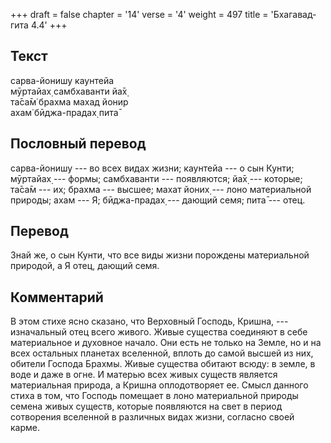 +++
draft = false
chapter = '14'
verse = '4'
weight = 497
title = 'Бхагавад-гита 4.4'
+++
## Текст

сарва-йонишу каунтейа  
мӯртайах̣ самбхаванти йа̄х̣  
та̄са̄м̇ брахма махад йонир  
ахам̇ бӣджа-прадах̣ пита̄

## Пословный перевод

сарва-йонишу --- во всех видах жизни; каунтейа --- о сын Кунти; мӯртайах̣
--- формы; самбхаванти --- появляются; йа̄х̣ --- которые; та̄са̄м --- их;
брахма --- высшее; махат йоних̣ --- лоно материальной природы; ахам ---
Я; бӣджа-прадах̣ --- дающий семя; пита̄ --- отец.

## Перевод

Знай же, о сын Кунти, что все виды жизни порождены материальной
природой, а Я отец, дающий семя.

## Комментарий

В этом стихе ясно сказано, что Верховный Господь, Кришна, ---
изначальный отец всего живого. Живые существа соединяют в себе
материальное и духовное начало. Они есть не только на Земле, но и на
всех остальных планетах вселенной, вплоть до самой высшей из них,
обители Господа Брахмы. Живые существа обитают всюду: в земле, в воде и
даже в огне. И матерью всех живых существ является материальная природа,
а Кришна оплодотворяет ее. Смысл данного стиха в том, что Господь
помещает в лоно материальной природы семена живых существ, которые
появляются на свет в период сотворения вселенной в различных видах
жизни, согласно своей карме.
